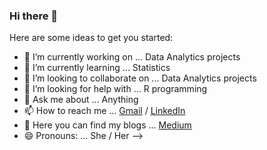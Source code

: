 ### Hi there 👋

Here are some ideas to get you started:

- 🔭 I’m currently working on ... Data Analytics projects
- 🌱 I’m currently learning ... Statistics
- 👯 I’m looking to collaborate on ... Data Analytics projects
- 🤔 I’m looking for help with ... R programming
- 💬 Ask me about ... Anything
- 📫 How to reach me ... [Gmail](namithadeshpande@gmail.com) / [LinkedIn](https://www.linkedin.com/in/namithadeshpande/)
- :page_with_curl: Here you can find my blogs ... [Medium](https://medium.com/@namithadeshpande)
- 😄 Pronouns: ... She / Her
-->
